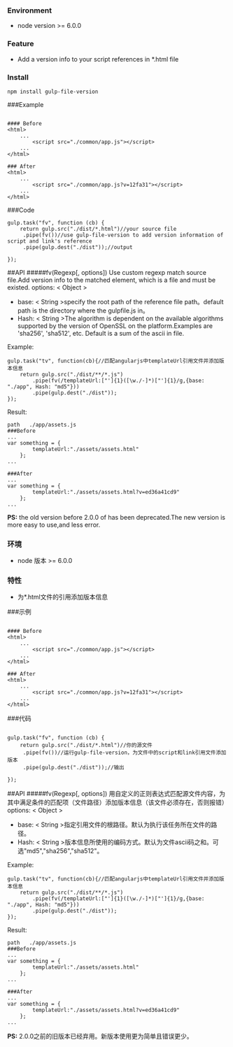 ### Environment

- node version >= 6.0.0

### Feature

- Add a version info to your script references in *.html file

### Install
```shell
npm install gulp-file-version
```

###Example
```

#### Before
<html>
	...
		<script src="./common/app.js"></script>
	...
</html>

### After
<html>
	...
		<script src="./common/app.js?v=12fa31"></script>
	...
</html>
```

###Code
```
gulp.task("fv", function (cb) {
    return gulp.src("./dist/*.html")//your source file
     .pipe(fv())//use gulp-file-version to add version information of script and link's reference
     .pipe(gulp.dest("./dist"));//output

});
```


##API
#####fv(Regexp[, options])
Use custom regexp match source file.Add version info to the matched element, which is a file and must be existed.
options: < Object >
- base: < String >specify the root path of the reference file path。default path is the directory where the gulpfile.js in。
- Hash: < String >The algorithm is dependent on the available algorithms supported by the version of OpenSSL on the platform.Examples are 'sha256', 'sha512', etc. Default is a sum of the ascii in file.

Example:
```
gulp.task("tv", function(cb){//匹配angularjs中templateUrl引用文件并添加版本信息
    return gulp.src("./dist/**/*.js")
        .pipe(fv(/templateUrl:["']{1}([\w./-]*)["']{1}/g,{base: "./app", Hash: "md5"}))
        .pipe(gulp.dest("./dist"));
});
```

Result:
```
path   ./app/assets.js
###Before
...
var something = {
        templateUrl:"./assets/assets.html"
    };
...

###After
...
var something = {
        templateUrl:"./assets/assets.html?v=ed36a41cd9"
    };
...
```
**PS:** the old version before 2.0.0 of has been deprecated.The new version is more easy to use,and less error.
### 环境

- node 版本 >= 6.0.0

### 特性

- 为*.html文件的引用添加版本信息

###示例
```

#### Before
<html>
	...
		<script src="./common/app.js"></script>
	...
</html>

### After
<html>
	...
		<script src="./common/app.js?v=12fa31"></script>
	...
</html>
```

###代码
```

gulp.task("fv", function (cb) {
    return gulp.src("./dist/*.html")//你的源文件
     .pipe(fv())//运行gulp-file-version，为文件中的script和link引用文件添加版本
     .pipe(gulp.dest("./dist"));//输出

});
```


##API
#####fv(Regexp[, options])
用自定义的正则表达式匹配源文件内容，为其中满足条件的匹配项（文件路径）添加版本信息（该文件必须存在，否则报错）
options: < Object >
- base: < String >指定引用文件的根路径。默认为执行该任务所在文件的路径。
- Hash: < String >版本信息所使用的编码方式。默认为文件ascii码之和。可选"md5","sha256","sha512"。

Example:
```
gulp.task("tv", function(cb){//匹配angularjs中templateUrl引用文件并添加版本信息
    return gulp.src("./dist/**/*.js")
        .pipe(fv(/templateUrl:["']{1}([\w./-]*)["']{1}/g,{base: "./app", Hash: "md5"}))
        .pipe(gulp.dest("./dist"));
});
```

Result:
```
path   ./app/assets.js
###Before
...
var something = {
        templateUrl:"./assets/assets.html"
    };
...

###After
...
var something = {
        templateUrl:"./assets/assets.html?v=ed36a41cd9"
    };
...
```
**PS:** 2.0.0之前的旧版本已经弃用。新版本使用更为简单且错误更少。